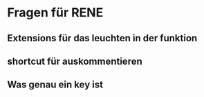 # Fragen für RENE

## Extensions für das leuchten in der funktion

## shortcut für auskommentieren

## Was genau ein key ist

